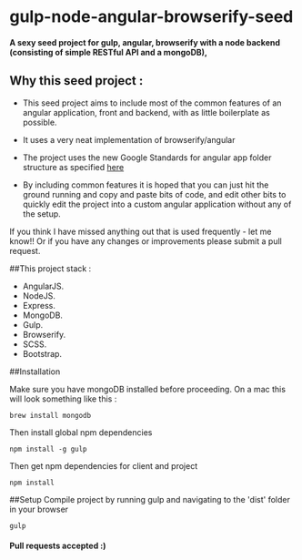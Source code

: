 gulp-node-angular-browserify-seed
============================

#### A sexy seed project for gulp, angular, browserify with a node backend (consisting of simple RESTful API and a mongoDB),

## Why this seed project :

* This seed project aims to include most of the common features of an angular application, front and backend, with as little boilerplate as possible.

* It uses a very neat implementation of browserify/angular

* The project uses the new Google Standards for angular app folder structure as specified [here](https://docs.google.com/document/d/1XXMvReO8-Awi1EZXAXS4PzDzdNvV6pGcuaF4Q9821Es/pub)

* By including common features it is hoped that you can just hit the ground running and copy and paste bits of code, and edit other bits to quickly edit the project into a custom angular application without any of the setup.



If you think I have missed anything out that is used frequently - let me know!!
Or if you have any changes or improvements please submit a pull request.



##This project stack :
*   AngularJS.
*   NodeJS.
*   Express.
*   MongoDB.
*   Gulp.
*   Browserify.
*   SCSS.
*   Bootstrap.


##Installation

Make sure you have mongoDB installed before proceeding. On a mac this will look something like this :
```
brew install mongodb
```



Then install global npm dependencies
```
npm install -g gulp
```

Then get npm dependencies for client and project
```
npm install
```

##Setup
Compile project by running gulp and navigating to the 'dist' folder in your browser
```
gulp
```


#### Pull requests accepted :)
